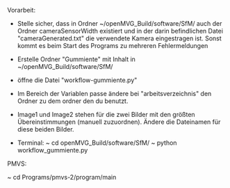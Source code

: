 Vorarbeit:
- Stelle sicher, dass in Ordner ~/openMVG_Build/software/SfM/ auch der Ordner cameraSensorWidth existiert und in der darin befindlichen Datei "cameraGenerated.txt" die verwendete Kamera eingestragen ist. Sonst kommt es beim Start des Programs zu mehreren Fehlermeldungen


- Erstelle Ordner "Gummiente" mit Inhalt in ~/openMVG_Build/software/SfM/
- öffne die Datei "workflow-gummiente.py" 
- Im Bereich der Variablen passe ändere bei "arbeitsverzeichnis" den Ordner zu dem ordner den du benutzt.
- Image1 und Image2 stehen für die zwei Bilder mit den größten Übereinstimmungen (manuell zuzuordnen). Ändere die Dateinamen für diese beiden Bilder.
 
- Terminal:
~ cd openMVG_Build/software/SfM/
~ python workflow_gummiente.py


PMVS:

~ cd Programs/pmvs-2/program/main 

